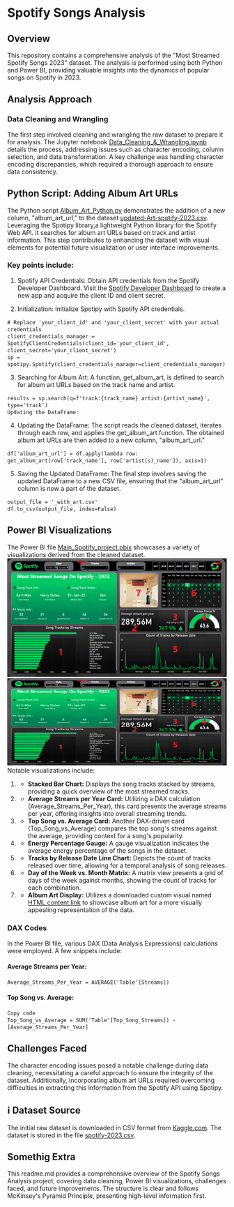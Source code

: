 # Spotify Songs Analysis

## Overview
This repository contains a comprehensive analysis of the "Most Streamed Spotify Songs 2023" dataset.
The analysis is performed using both Python and Power BI, providing valuable insights into the dynamics of popular songs on Spotify in 2023.

## Analysis Approach

### Data Cleaning and Wrangling

The first step involved cleaning and wrangling the raw dataset to prepare it for analysis. 
The Jupyter notebook [Data_Cleaning_&_Wrangling.ipynb](Data_Cleaning_&_Wrangling.ipynb) details the process, addressing issues such as character encoding, column selection, and data transformation.
A key challenge was handling character encoding discrepancies, which required a thorough approach to ensure data consistency.


## Python Script: Adding Album Art URLs
The Python script [Album_Art_Python.py](Album_Art_Python.py) demonstrates the addition of a new column, "album_art_url," to the dataset [updated-Art-spotify-2023.csv](updated-Art-spotify-2023.csv). Leveraging the Spotipy library,a lightweight Python library for the Spotify Web API. it searches for album art URLs based on track and artist information. 
This step contributes to enhancing the dataset with visual elements for potential future visualization or user interface improvements.

### Key points include:

1. Spotify API Credentials:
Obtain API credentials from the Spotify Developer Dashboard.
Visit the [Spotify Developer Dashboard](https://developer.spotify.com/) to create a new app and acquire the client ID and client secret.

2. Initialization:
Initialize Spotipy with Spotify API credentials.

```
# Replace 'your_client_id' and 'your_client_secret' with your actual credentials
client_credentials_manager = SpotifyClientCredentials(client_id='your_client_id', client_secret='your_client_secret')
sp = spotipy.Spotify(client_credentials_manager=client_credentials_manager)
```

3. Searching for Album Art: A function, get_album_art, is defined to search for album art URLs based on the track name and artist.

```
results = sp.search(q=f'track:{track_name} artist:{artist_name}', type='track')
Updating the DataFrame:
```
4. Updating the DataFrame: The script reads the cleaned dataset, iterates through each row, and applies the get_album_art function. The obtained album art URLs are then added to a new column, "album_art_url."

```
df['album_art_url'] = df.apply(lambda row: get_album_art(row['track_name'], row['artist(s)_name']), axis=1)
```

5. Saving the Updated DataFrame: The final step involves saving the updated DataFrame to a new CSV file, ensuring that the "album_art_url" column is now a part of the dataset.
```
output_file = '_with_art.csv'
df.to_csv(output_file, index=False)

```

## Power BI Visualizations

The Power BI file [Main_Spotify_project.pbix](Main_Spotify_project.pbix) showcases a variety of visualizations derived from the cleaned dataset. 
![Power BI Visualizations Screenshort](background/Screenshot.png)
<img src="background/Screenshot.png" width="840" height="200" allow="autoplay">
Notable visualizations include:

1. - **Stacked Bar Chart:** Displays the song tracks stacked by streams, providing a quick overview of the most streamed tracks.
2. - **Average Streams per Year Card:** Utilizing a DAX calculation (Average_Streams_Per_Year), this card presents the average streams per year, offering insights into overall streaming trends.
3. - **Top Song vs. Average Card:** Another DAX-driven card (Top_Song_vs_Average) compares the top song's streams against the average, providing context for a song's popularity.
4. - **Energy Percentage Gauge:** A gauge visualization indicates the average energy percentage of the songs in the dataset.
5. - **Tracks by Release Date Line Chart:** Depicts the count of tracks released over time, allowing for a temporal analysis of song releases.
6. - **Day of the Week vs. Month Matrix:** A matrix view presents a grid of days of the week against months, showing the count of tracks for each combination.
7. - **Album Art Display:** Utilizes a downloaded custom visual named [HTML content link]("https://appsource.microsoft.com/en-us/product/power-bi-visuals/wa200001930?tab=overview") to showcase album art for a more visually appealing representation of the data.

### DAX Codes

In the Power BI file, various DAX (Data Analysis Expressions) calculations were employed. A few snippets include:


#### Average Streams per Year:

```
Average_Streams_Per_Year = AVERAGE('Table'[Streams])
```
#### Top Song vs. Average:

```
Copy code
Top_Song_vs_Average = SUM('Table'[Top_Song_Streams]) - [Average_Streams_Per_Year]
```

## Challenges Faced
The character encoding issues posed a notable challenge during data cleaning, necessitating a careful approach to ensure the integrity of the dataset. Additionally, incorporating album art URLs required overcoming difficulties in extracting this information from the Spotify API using Spotipy.

## ℹ️ Dataset Source
The initial raw dataset is downloaded in CSV format from [Kaggle.com](https://www.kaggle.com/). The dataset is stored in the file [spotify-2023.csv](spotify-2023.csv).

## Somethig Extra
This readme.md provides a comprehensive overview of the Spotify Songs Analysis project, covering data cleaning, Power BI visualizations, challenges faced, and future improvements. The structure is clear and follows McKinsey's Pyramid Principle, presenting high-level information first.